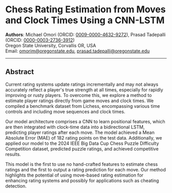 # Chess Rating Estimation from Moves and Clock Times Using a CNN-LSTM

**Authors**: Michael Omori (ORCID: [0009-0000-4632-9272](https://orcid.org/0009-0000-4632-9272)), Prasad Tadepalli (ORCID: [0000-0003-2736-3912](https://orcid.org/0000-0003-2736-3912))  
Oregon State University, Corvallis OR, USA  
Email: [omorim@oregonstate.edu](mailto:omorim@oregonstate.edu), [prasad.tadepalli@oregonstate.edu](mailto:prasad.tadepalli@oregonstate.edu)

---

## Abstract

Current rating systems update ratings incrementally and may not always accurately reflect a player's true strength at all times, especially for rapidly improving or rusty players. To overcome this, we explore a method to estimate player ratings directly from game moves and clock times. We compiled a benchmark dataset from Lichess, encompassing various time controls and including move sequences and clock times.

Our model architecture comprises a CNN to learn positional features, which are then integrated with clock-time data into a bidirectional LSTM, predicting player ratings after each move. The model achieved a Mean Absolute Error (MAE) of 182 rating points on the test data. Additionally, we applied our model to the 2024 IEEE Big Data Cup Chess Puzzle Difficulty Competition dataset, predicted puzzle ratings, and achieved competitive results.

This model is the first to use no hand-crafted features to estimate chess ratings and the first to output a rating prediction for each move. Our method highlights the potential of using move-based rating estimation for enhancing rating systems and possibly for applications such as cheating detection.
